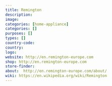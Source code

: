 ```yaml
---
title: Remington
description:
image:
categories: [home-appliance]
categories: []
purposes: []
types: []
country-code:
country:
logo:
website: http://en.remington-europe.com
shop: http://en.remington-europe.com
store-finder:
about:  http://en.remington-europe.com/about/
wiki: https://en.wikipedia.org/wiki/Remington
---
```

